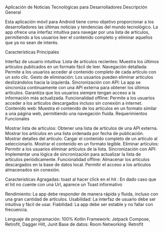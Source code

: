Aplicación de Noticias Tecnológicas para Desarrolladores
Descripción General

Esta aplicación móvil para Android tiene como objetivo proporcionar a los desarrolladores las últimas noticias y tendencias del mundo tecnológico. 
La app ofrece una interfaz intuitiva para navegar por una lista de artículos, permitiendo a los usuarios leer el contenido completo y eliminar aquellos que ya no sean de interés.

Características Principales

Interfaz de usuario intuitiva:
Lista de artículos recientes: Muestra los últimos artículos publicados en un formato fácil de leer.
Navegación detallada: Permite a los usuarios acceder al contenido completo de cada artículo con un solo clic.
Gesto de eliminación: Los usuarios pueden eliminar artículos deslizándolos hacia la izquierda.
Sincronización con API:
La app se sincroniza continuamente con una API externa para obtener los últimos artículos.
Garantiza que los usuarios siempre tengan acceso a la información más actualizada.
Funcionalidad offline:
Permite a los usuarios acceder a los artículos descargados incluso sin conexión a internet.
Contenido web:
Muestra el contenido de los artículos en un formato similar a una página web, permitiendo una navegación fluida.
Requerimientos Funcionales

Mostrar lista de artículos:
Obtener una lista de artículos de una API externa.
Mostrar los artículos en una lista ordenada por fecha de publicación.
Mostrar detalles del artículo:
Cargar el contenido completo de un artículo al seleccionarlo.
Mostrar el contenido en un formato legible.
Eliminar artículos:
Permitir a los usuarios eliminar artículos de la lista.
Sincronización con API:
Implementar una lógica de sincronización para actualizar la lista de artículos periódicamente.
Funcionalidad offline:
Almacenar los artículos descargados en la base de datos local.
Permitir el acceso a los artículos almacenados sin conexión.

Caracteristicas Agragadas: 
toast al hacer click en el hit : En dado caso que el hit no cuente con una Url, aparece un Toast informativo


Rendimiento:
La app debe responder de manera rápida y fluida, incluso con una gran cantidad de artículos.
Usabilidad:
La interfaz de usuario debe ser intuitiva y fácil de usar.
Fiabilidad:
La app debe ser estable y no fallar con frecuencia.

Lenguaje de programación: 100% Kotlin
Framework: Jetpack Compose, Retrofit, Dagger Hilt, Junit
Base de datos: Room
Networking: Retrofit
